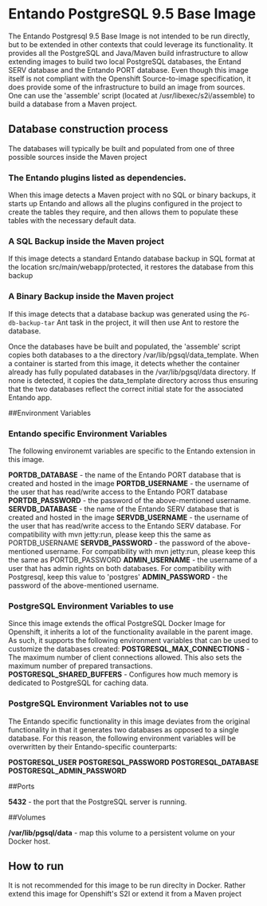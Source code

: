 # Entando PostgreSQL 9.5 Base Image
The Entando Postgresql 9.5 Base Image is not intended to be run directly, but to be extended in other contexts that could leverage
its functionality. It provides all the PostgreSQL and Java/Maven build infrastructure to allow extending images to build two
local PostgreSQL databases, the Entand SERV database and the Entando PORT database. Even though this image itself is not compliant 
with the Openshift Source-to-image specification, it does provide some of the infrastructure to build an image from sources. 
One can use the 'assemble' script (located at /usr/libexec/s2i/assemble) to build a database from a Maven project. 

## Database construction process
The databases will typically be built and populated from one of three possible sources inside the Maven project

### The Entando plugins listed as dependencies.
When this image detects a Maven project with no SQL or binary backups, it starts up Entando and allows all the plugins configured
in the project to create the tables they require, and then allows them to populate these tables with the necessary default data.

### A SQL Backup inside the Maven project 
If this image detects a standard Entando database backup in SQL format at the location src/main/webapp/protected, it restores the database
from this backup

### A Binary Backup inside the Maven project
If this image detects that a database backup was generated using the `PG-db-backup-tar` Ant task in the project, it will then use Ant
to restore the database.

Once the databases have be built and populated, the 'assemble' script copies both databases to a the directory /var/lib/pgsql/data_template.
When a container is started from this image, it detects whether the container already has fully populated databases in the /var/lib/pgsql/data
directory. If none is detected, it copies the data_template directory across thus ensuring that the two databases reflect the correct initial
state for the associated Entando app.

##Environment Variables 

### Entando specific Environment Variables
The following environemt variables are specific to the Entando extension in this image.

**PORTDB_DATABASE** - the name of the Entando PORT database that is created and hosted in the image
**PORTDB_USERNAME** - the username of the user that has read/write access to the Entando PORT database
**PORTDB_PASSWORD** - the password of the above-mentioned username.
**SERVDB_DATABASE** - the name of the Entando SERV database that is created and hosted in the image
**SERVDB_USERNAME** - the username of the user that has read/write access to the Entando SERV database. For compatibility with mvn jetty:run, please keep this the same as PORTDB_USERNAME
**SERVDB_PASSWORD** - the password of the above-mentioned username.  For compatibility with mvn jetty:run, please keep this the same as PORTDB_PASSWORD
**ADMIN_USERNAME** - the username of a user that has admin rights on both databases. For compatibility with Postgresql, keep this value to 'postgres'
**ADMIN_PASSWORD** - the password of the above-mentioned username.

### PostgreSQL Environment Variables to use
Since this image extends the offical PostgreSQL Docker Image for Openshift, it inherits a lot of the functionality available in the parent image.
As such, it supports the following environment variables that can be used to customize the databases created:
**POSTGRESQL_MAX_CONNECTIONS**  - The maximum number of client connections allowed. This also sets the maximum number of prepared transactions.
**POSTGRESQL_SHARED_BUFFERS** - Configures how much memory is dedicated to PostgreSQL for caching data.

### PostgreSQL Environment Variables not to use
The Entando specific functionality in this image deviates from the original functionality in that it generates two databases as opposed 
to a single database. For this reason, the following environment variables will be overwritten by their Entando-specific counterparts:

**POSTGRESQL_USER**
**POSTGRESQL_PASSWORD**
**POSTGRESQL_DATABASE**
**POSTGRESQL_ADMIN_PASSWORD**

##Ports

**5432** - the port that the PostgreSQL server is running. 

##Volumes 

**/var/lib/pgsql/data** - map this volume to a persistent volume on your Docker host.

## How to run

It is not recommended for this image to be run direclty in Docker. Rather extend this image for Openshift's S2I or extend it from a Maven project 
